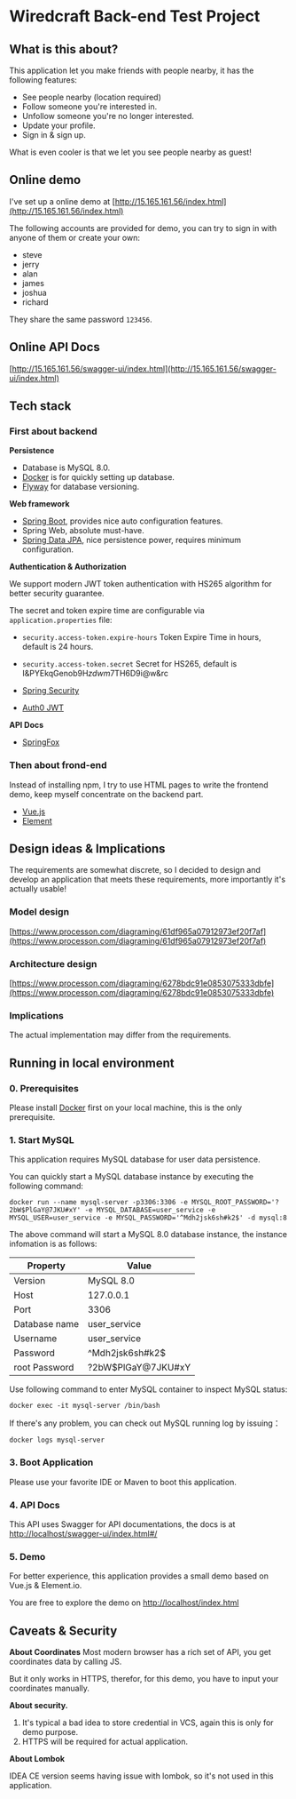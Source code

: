 # Wiredcraft Back-end Test Project

## What is this about?

This application let you make friends with people nearby, it has the following features:

- See people nearby  (location required)
- Follow someone you're interested in.
- Unfollow someone you're no longer interested.
- Update your profile.
- Sign in & sign up.

What is even cooler is that we let you see people nearby as guest!

## Online demo

I've set up a online demo at [http://15.165.161.56/index.html](http://15.165.161.56/index.html)

The following accounts are provided for demo, you can try to sign in with anyone of them or create your own:
- steve
- jerry
- alan
- james
- joshua
- richard

They share the same password `123456`.

## Online API Docs

[http://15.165.161.56/swagger-ui/index.html](http://15.165.161.56/swagger-ui/index.html)

## Tech stack

### First about backend

**Persistence**
- Database is MySQL 8.0.
- [Docker](https://docker.com/) is for quickly setting up database.
- [Flyway](https://flywaydb.org/documentation/getstarted/firststeps/maven) for database versioning.

**Web framework**
- [Spring Boot](https://spring.io/projects/spring-boot), provides nice auto configuration features.
- Spring Web, absolute must-have.
- [Spring Data JPA](https://spring.io/projects/spring-data-jpa), nice persistence power, requires minimum configuration.

**Authentication & Authorization**

We support modern JWT token authentication with HS265 algorithm for better security guarantee.

The secret and token expire time are configurable via `application.properties` file:

- `security.access-token.expire-hours` Token Expire Time in hours, default is 24 hours.
- `security.access-token.secret` Secret for HS265, default is I&PYEkqGenob9H$zdwm7$TH6D9i@w&rc

- [Spring Security](https://spring.io/projects/spring-security)
- [Auth0 JWT](https://github.com/auth0/java-jwt)

**API Docs**

- [SpringFox](https://springfox.github.io/springfox/)

### Then about frond-end

Instead of installing npm, I try to use HTML pages to write the frontend demo, keep myself concentrate on the backend part.

- [Vue.js](https://vuejs.org/) 
- [Element](https://element.eleme.cn/#/zh-CN)

## Design ideas & Implications

The requirements are somewhat discrete, so I decided to design and develop an application that meets these requirements,
more importantly it's actually usable!

### Model design
[https://www.processon.com/diagraming/61df965a07912973ef20f7af](https://www.processon.com/diagraming/61df965a07912973ef20f7af)

### Architecture design
[https://www.processon.com/diagraming/6278bdc91e0853075333dbfe](https://www.processon.com/diagraming/6278bdc91e0853075333dbfe)

### Implications

The actual implementation may differ from the requirements.

## Running in local environment

### 0. Prerequisites

Please install [Docker](https://www.docker.com/products/docker-desktop/) first on your local machine, this is the only prerequisite.

### 1. Start MySQL

This application requires MySQL database for user data persistence.

You can quickly start a MySQL database instance by executing the following command:

```shell
docker run --name mysql-server -p3306:3306 -e MYSQL_ROOT_PASSWORD='?2bW$PlGaY@7JKU#xY' -e MYSQL_DATABASE=user_service -e MYSQL_USER=user_service -e MYSQL_PASSWORD='^Mdh2jsk6sh#k2$' -d mysql:8
```

The above command will start a MySQL 8.0 database instance, the instance infomation is as follows:

| Property      | Value              |
|---------------|--------------------|
| Version       | MySQL 8.0          |
| Host          | 127.0.0.1          |
| Port          | 3306               |
| Database name | user_service       |
| Username      | user_service       |
| Password      | ^Mdh2jsk6sh#k2$    |
| root Password | ?2bW$PlGaY@7JKU#xY |

Use following command to enter MySQL container to inspect MySQL status:

```shell
docker exec -it mysql-server /bin/bash
```

If there's any problem, you can check out MySQL running log by issuing：

```shell
docker logs mysql-server
```

### 3. Boot Application

Please use your favorite IDE or Maven to boot this application.

### 4. API Docs

This API uses Swagger for API documentations, the docs is at [http://localhost/swagger-ui/index.html#/](http://localhost/swagger-ui/index.html#/)

### 5. Demo

For better experience, this application provides a small demo based on Vue.js & Element.io.

You are free to explore the demo on [http://localhost/index.html](http://localhost/index.html)

## Caveats & Security

**About Coordinates**
Most modern browser has a rich set of API, you get coordinates data by calling JS.

But it only works in HTTPS, therefor, for this demo, you have to input your coordinates manually.

**About security.**

1. It's typical a bad idea to store credential in VCS, again this is only for demo purpose.
2. HTTPS will be required for actual application.

**About Lombok**

IDEA CE version seems having issue with lombok, so it's not used in this application.